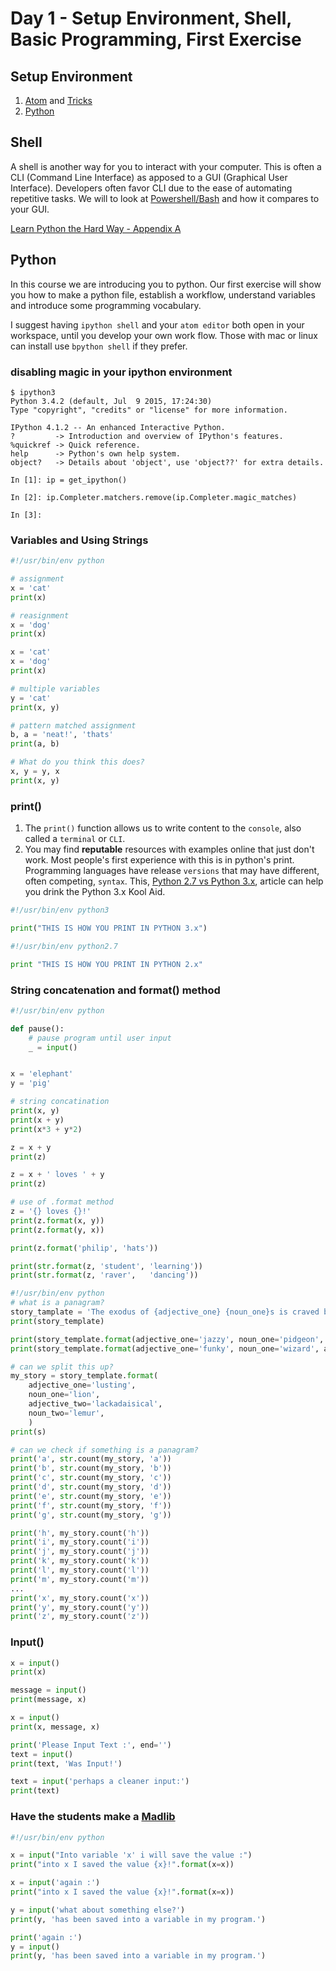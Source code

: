 # Day 1 - Setup Environment, Shell, Basic Programming, First Exercise
## Setup Environment
1. [Atom](https://github.com/selassid/codeguild/blob/master/notes/atom.md) and [Tricks](https://github.com/selassid/codeguild/blob/master/notes/atom-python.md)
2. [Python](https://github.com/selassid/codeguild/blob/master/notes/py.md)

## Shell
A shell is another way for you to interact with your computer. This is often a CLI (Command Line Interface) as apposed to a GUI (Graphical User Interface). Developers often favor CLI due to the ease of automating repetitive tasks. We will to look at [Powershell/Bash](https://github.com/selassid/codeguild/blob/master/notes/cli.md) and how it compares to your GUI.

[Learn Python the Hard Way - Appendix A](http://learnpythonthehardway.org/book/appendixa.html)

## Python
In this course we are introducing you to python. Our first exercise will show you how to make a python file, establish a workflow, understand variables and introduce some programming vocabulary.

I suggest having `ipython shell` and your `atom editor` both open in your workspace, until you develop your own work flow. Those with mac or linux can install use `bpython shell` if they prefer.

### disabling magic in your ipython environment
```
$ ipython3
Python 3.4.2 (default, Jul  9 2015, 17:24:30)
Type "copyright", "credits" or "license" for more information.

IPython 4.1.2 -- An enhanced Interactive Python.
?         -> Introduction and overview of IPython's features.
%quickref -> Quick reference.
help      -> Python's own help system.
object?   -> Details about 'object', use 'object??' for extra details.

In [1]: ip = get_ipython()

In [2]: ip.Completer.matchers.remove(ip.Completer.magic_matches)

In [3]:
```

### Variables and Using Strings
```python
#!/usr/bin/env python

# assignment
x = 'cat'
print(x)

# reasignment
x = 'dog'
print(x)

x = 'cat'
x = 'dog'
print(x)

# multiple variables
y = 'cat'
print(x, y)

# pattern matched assignment
b, a = 'neat!', 'thats'
print(a, b)

# What do you think this does?
x, y = y, x
print(x, y)
```

### print()
1. The `print()` function allows us to write content to the `console`, also called a `terminal` or `CLI`.
2. You may find **reputable** resources with examples online that just don't work. Most people's first experience with this is in python's print. Programming languages have release `versions` that may have different, often competing, `syntax`. This, [Python 2.7 vs Python 3.x](https://www.webucator.com/blog/2016/03/still-using-python-2-it-is-time-to-upgrade/), article can help you drink the Python 3.x Kool Aid.
```python
#!/usr/bin/env python3

print("THIS IS HOW YOU PRINT IN PYTHON 3.x")
```
```python
#!/usr/bin/env python2.7

print "THIS IS HOW YOU PRINT IN PYTHON 2.x"
```
### String concatenation and format() method
```python
#!/usr/bin/env python

def pause():
    # pause program until user input
    _ = input()


x = 'elephant'
y = 'pig'

# string concatination
print(x, y)
print(x + y)
print(x*3 + y*2)

z = x + y
print(z)

z = x + ' loves ' + y
print(z)

# use of .format method
z = '{} loves {}!'
print(z.format(x, y))
print(z.format(y, x))

print(z.format('philip', 'hats'))

print(str.format(z, 'student', 'learning'))
print(str.format(z, 'raver',   'dancing'))

```

```python
#!/usr/bin/env python
# what is a panagram?
story_tamplate = 'The exodus of {adjective_one} {noun_one}s is craved by {adjective_one} {noun_two}s.'
print(story_template)

print(story_template.format(adjective_one='jazzy', noun_one='pidgeon', adjective_two='squeamish', noun_two='walker'))
print(story_template.format(adjective_one='funky', noun_one='wizard', adjective_two='spanish', noun_two='camel'))

# can we split this up?
my_story = story_template.format(
    adjective_one='lusting',
    noun_one='lion',
    adjective_two='lackadaisical',
    noun_two='lemur',
    )
print(s)

# can we check if something is a panagram?
print('a', str.count(my_story, 'a'))
print('b', str.count(my_story, 'b'))
print('c', str.count(my_story, 'c'))
print('d', str.count(my_story, 'd'))
print('e', str.count(my_story, 'e'))
print('f', str.count(my_story, 'f'))
print('g', str.count(my_story, 'g'))

print('h', my_story.count('h'))
print('i', my_story.count('i'))
print('j', my_story.count('j'))
print('k', my_story.count('k'))
print('l', my_story.count('l'))
print('m', my_story.count('m'))
...
print('x', my_story.count('x'))
print('y', my_story.count('y'))
print('z', my_story.count('z'))
```

### Input()

```python
x = input()
print(x)

message = input()
print(message, x)

x = input()
print(x, message, x)

print('Please Input Text :', end='')
text = input()
print(text, 'Was Input!')

text = input('perhaps a cleaner input:')
print(text)
```

### Have the students make a [Madlib](./example-files/madlib.py)

```python
#!/usr/bin/env python

x = input("Into variable 'x' i will save the value :")
print("into x I saved the value {x}!".format(x=x))

x = input('again :')
print("into x I saved the value {x}!".format(x=x))

y = input('what about something else?')
print(y, 'has been saved into a variable in my program.')

print('again :')
y = input()
print(y, 'has been saved into a variable in my program.')
```